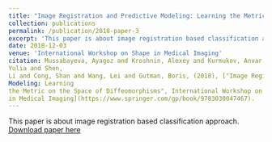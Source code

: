 ```yaml
---
title: "Image Registration and Predictive Modeling: Learning the Metric on the Space of Diffeomorphisms"
collection: publications
permalink: /publication/2018-paper-3
excerpt: 'This paper is about image registration based classification approach.'
date: 2018-12-03
venue: 'International Workshop on Shape in Medical Imaging'
citation: Mussabayeva, Ayagoz and Kroshnin, Alexey and Kurmukov, Anvar and Denisova, 
Yulia and Shen, 
Li and Cong, Shan and Wang, Lei and Gutman, Boris, (2018), ["Image Registration and Predictive 
Modeling: Learning 
the Metric on the Space of Diffeomorphisms", International Workshop on Shape 
in Medical Imaging](https://www.springer.com/gp/book/9783030047467).
---
```


This paper is about image registration based classification approach.
[Download paper here](http://ayagoz.github.io/files/paper3.pdf)

